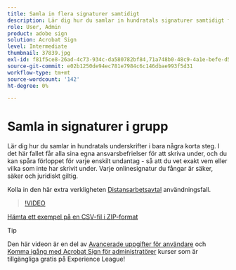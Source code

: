 ```yaml
---
title: Samla in flera signaturer samtidigt
description: Lär dig hur du samlar in hundratals signaturer samtidigt för alla dokument i några få korta steg
role: User, Admin
product: adobe sign
solution: Acrobat Sign
level: Intermediate
thumbnail: 37839.jpg
exl-id: f81f5ce8-26ad-4c73-934c-da580782bf84,71a748b0-48c9-4a1e-befe-d5f311d6c05e
source-git-commit: e02b1250de94ec781e7984c6c146dbae993f5d31
workflow-type: tm+mt
source-wordcount: '142'
ht-degree: 0%

---
```


# Samla in signaturer i grupp

Lär dig hur du samlar in hundratals underskrifter i bara några korta steg. I det här fallet får alla sina egna ansvarsbefrielser för att skriva under, och du kan spåra förloppet för varje enskilt undantag - så att du vet exakt vem eller vilka som inte har skrivit under. Varje onlinesignatur du fångar är säker, säker och juridiskt giltig.

Kolla in den här extra verkligheten [Distansarbetsavtal](https://experienceleague.adobe.com/docs/document-cloud-learn/sign-learning-hub/expand/recipes/gov/usecasegovtelework.html?lang=en) användningsfall.

>[!VIDEO](https://video.tv.adobe.com/v/37839?hidetitle=true)

[Hämta ett exempel på en CSV-fil i ZIP-format](../assets/megasign_merge_sample.zip)

>[!TIP]
>
>Den här videon är en del av [Avancerade uppgifter för användare](https://experienceleague.adobe.com/?recommended=Sign-U-1-2020.3) och [Komma igång med Acrobat Sign för administratörer](https://experienceleague.adobe.com/?recommended=Sign-A-1-2020.2) kurser som är tillgängliga gratis på Experience League!
